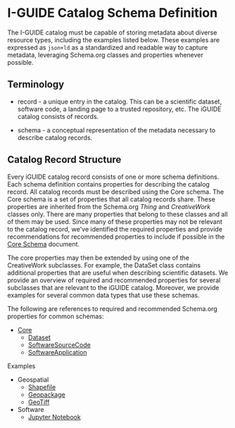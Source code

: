 # I-GUIDE Catalog Schema Definition

The I-GUIDE catalog must be capable of storing metadata about diverse resource
types, including the examples listed below. These examples are expressed as
`json+ld` as a standardized and readable way to capture metadata, leveraging
Schema.org classes and properties whenever possible.

## Terminology

- record - a unique entry in the catalog. This can be a scientific dataset,
  software code, a landing page to a trusted repository, etc. The iGUIDE
  catalog consists of records.

- schema - a conceptual representation of the metadata necessary to describe
  catalog records.


## Catalog Record Structure

Every iGUIDE catalog record consists of one or more schema definitions. Each
schema definition contains properties for describing the catalog record. All
catalog records must be described using the Core schema. The Core schema is a 
set of properties that all catalog records share. These properties are
inherited from the Schema.org *Thing* and *CreativeWork* classes only. There are
many properties that belong to these classes and all of them may be used. Since
many of these properties may not be relevant to the catalog record, we've
identified the required properties and provide recommendations for recommended
properties to include if possible in the [Core Schema](core.md) document. 

The core properties may then be extended by using one of the CreativeWork
subclasses. For example, the DataSet class contains additional properties that
are useful when describing scientific datasets. We provide an overview of
required and recommended properties for several subclasses that are relevant to
the iGUIDE catalog. Moreover, we provide examples for several common data types
that use these schemas.

The following are references to required and recommended Schema.org properties
for common schemas:

- [Core](core.md)
  - [Dataset](dataset.md)
  - [SoftwareSourceCode](sourcecode.md)
  - [SoftwareApplication](softwareapp.md)
    
Examples
- Geospatial   
  - [Shapefile](shapefile.md)  
  - [Geopackage](geopackage.md)  
  - [GeoTiff](geotiff.md)  
- Software
  - [Jupyter Notebook](jupyter.md)

